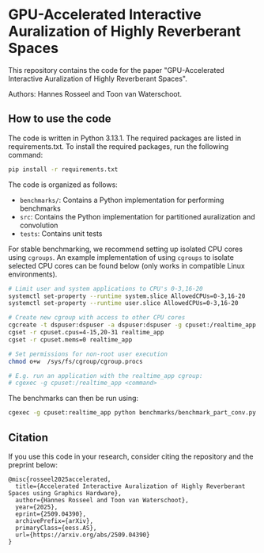 # GPU-Accelerated Interactive Auralization of Highly Reverberant Spaces

This repository contains the code for the paper "GPU-Accelerated Interactive Auralization of Highly Reverberant Spaces".

Authors: Hannes Rosseel and Toon van Waterschoot.

## How to use the code

The code is written in Python 3.13.1. The required packages are listed in requirements.txt. To install the required packages, run the following command:

```bash
pip install -r requirements.txt 
```

The code is organized as follows:
- `benchmarks/`: Contains a Python implementation for performing benchmarks
- `src`: Contains the Python implementation for partitioned auralization and convolution
- `tests`: Contains unit tests

For stable benchmarking, we recommend setting up isolated CPU cores using `cgroups`. An example implementation of using `cgroups` to isolate selected CPU cores can be found below (only works in compatible Linux environments).

```bash
# Limit user and system applications to CPU's 0-3,16-20
systemctl set-property --runtime system.slice AllowedCPUs=0-3,16-20
systemctl set-property --runtime user.slice AllowedCPUs=0-3,16-20

# Create new cgroup with access to other CPU cores
cgcreate -t dspuser:dspuser -a dspuser:dspuser -g cpuset:/realtime_app
cgset -r cpuset.cpus=4-15,20-31 realtime_app
cgset -r cpuset.mems=0 realtime_app

# Set permissions for non-root user execution
chmod o+w  /sys/fs/cgroup/cgroup.procs

# E.g. run an application with the realtime_app cgroup:
# cgexec -g cpuset:/realtime_app <command>
```

The benchmarks can then be run using:
```bash
cgexec -g cpuset:realtime_app python benchmarks/benchmark_part_conv.py
```

## Citation

If you use this code in your research, consider citing the repository and the preprint below:
```
@misc{rosseel2025accelerated,
  title={Accelerated Interactive Auralization of Highly Reverberant Spaces using Graphics Hardware}, 
  author={Hannes Rosseel and Toon van Waterschoot},
  year={2025},
  eprint={2509.04390},
  archivePrefix={arXiv},
  primaryClass={eess.AS},
  url={https://arxiv.org/abs/2509.04390}
}
```
